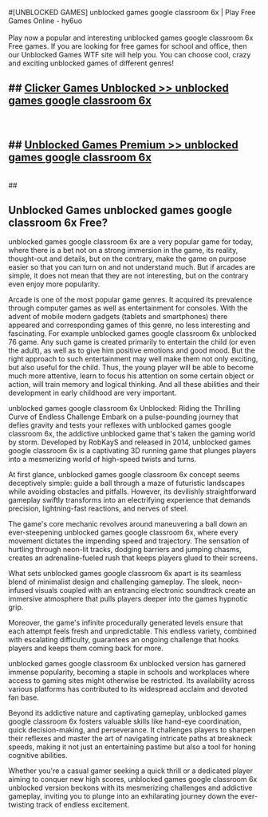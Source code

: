 #[UNBLOCKED GAMES] unblocked games google classroom 6x | Play Free Games Online - hy6uo <br>
<br>
Play now a popular and interesting unblocked games google classroom 6x Free games. If you are looking for free games for school and office, then our Unblocked Games WTF site will help you. You can choose cool, crazy and exciting unblocked games of different genres!


## ##  [Clicker Games Unblocked >> unblocked games google classroom 6x](http://freeplayer.one?title=unblocked_games_google_classroom_6x&ref=22)
  <br>

##  ## [Unblocked Games Premium >> unblocked games google classroom 6x](http://freeplayer.one?title=unblocked_games_google_classroom_6x&ref=22)
  <br>
  ##



## Unblocked Games unblocked games google classroom 6x Free?

unblocked games google classroom 6x are a very popular game for today, where there is a bet not on a strong immersion in the game, its reality, thought-out and details, but on the contrary, make the game on purpose easier so that you can turn on and not understand much. But if arcades are simple, it does not mean that they are not interesting, but on the contrary even enjoy more popularity.

Arcade is one of the most popular game genres. It acquired its prevalence through computer games as well as entertainment for consoles. With the advent of mobile modern gadgets (tablets and smartphones) there appeared and corresponding games of this genre, no less interesting and fascinating. For example unblocked games google classroom 6x unblocked 76 game. Any such game is created primarily to entertain the child (or even the adult), as well as to give him positive emotions and good mood. But the right approach to such entertainment may well make them not only exciting, but also useful for the child. Thus, the young player will be able to become much more attentive, learn to focus his attention on some certain object or action, will train memory and logical thinking. And all these abilities and their development in early childhood are very important.

unblocked games google classroom 6x Unblocked: Riding the Thrilling Curve of Endless Challenge
Embark on a pulse-pounding journey that defies gravity and tests your reflexes with unblocked games google classroom 6x, the addictive unblocked game that's taken the gaming world by storm. Developed by RobKayS and released in 2014, unblocked games google classroom 6x is a captivating 3D running game that plunges players into a mesmerizing world of high-speed twists and turns.

At first glance, unblocked games google classroom 6x concept seems deceptively simple: guide a ball through a maze of futuristic landscapes while avoiding obstacles and pitfalls. However, its devilishly straightforward gameplay swiftly transforms into an electrifying experience that demands precision, lightning-fast reactions, and nerves of steel.

The game's core mechanic revolves around maneuvering a ball down an ever-steepening unblocked games google classroom 6x, where every movement dictates the impending speed and trajectory. The sensation of hurtling through neon-lit tracks, dodging barriers and jumping chasms, creates an adrenaline-fueled rush that keeps players glued to their screens.

What sets unblocked games google classroom 6x apart is its seamless blend of minimalist design and challenging gameplay. The sleek, neon-infused visuals coupled with an entrancing electronic soundtrack create an immersive atmosphere that pulls players deeper into the games hypnotic grip.

Moreover, the game's infinite procedurally generated levels ensure that each attempt feels fresh and unpredictable. This endless variety, combined with escalating difficulty, guarantees an ongoing challenge that hooks players and keeps them coming back for more.

unblocked games google classroom 6x unblocked version has garnered immense popularity, becoming a staple in schools and workplaces where access to gaming sites might otherwise be restricted. Its availability across various platforms has contributed to its widespread acclaim and devoted fan base.

Beyond its addictive nature and captivating gameplay, unblocked games google classroom 6x fosters valuable skills like hand-eye coordination, quick decision-making, and perseverance. It challenges players to sharpen their reflexes and master the art of navigating intricate paths at breakneck speeds, making it not just an entertaining pastime but also a tool for honing cognitive abilities.

Whether you're a casual gamer seeking a quick thrill or a dedicated player aiming to conquer new high scores, unblocked games google classroom 6x unblocked version beckons with its mesmerizing challenges and addictive gameplay, inviting you to plunge into an exhilarating journey down the ever-twisting track of endless excitement.
